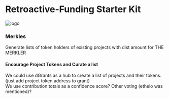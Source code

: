 # Retroactive-Funding Starter Kit
![logo](https://user-images.githubusercontent.com/21132103/137571097-bfdd245d-e75c-4794-a733-91e99d51fd28.png)

### Merkles
Generate lists of token holders of existing projects with dist amount for THE MERKLER

#### Encourage Project Tokens and Curate a list
We could use dGrants as a hub to create a list of projects and their tokens. (just add project token address to grant) <br />
We use contribution totals as a confidence score? Other voting (ethelo was mentioned)?

